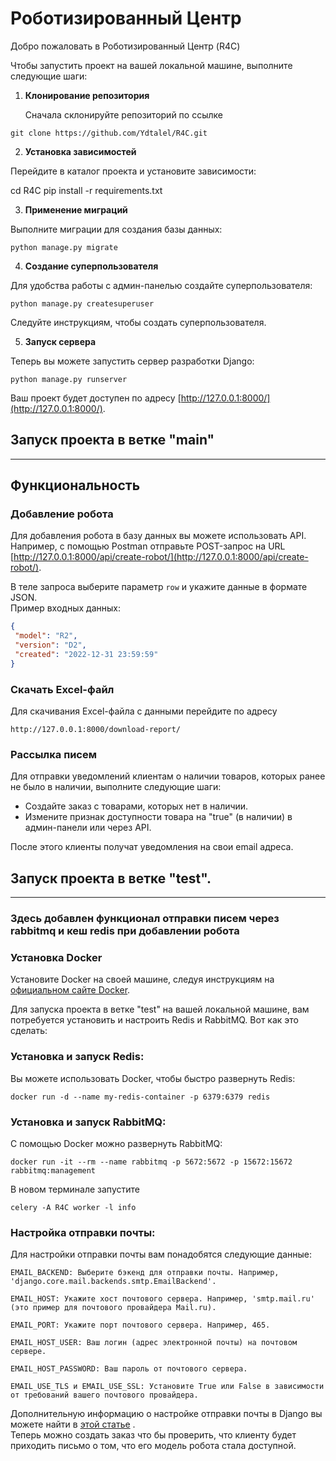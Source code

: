 # Роботизированный Центр

Добро пожаловать в Роботизированный Центр (R4C) 

Чтобы запустить проект на вашей локальной машине, выполните следующие шаги:

1. **Клонирование репозитория**

   Сначала склонируйте репозиторий по ссылке 
```
git clone https://github.com/Ydtalel/R4C.git
```

2. **Установка зависимостей**

Перейдите в каталог проекта и установите зависимости:

cd R4C
pip install -r requirements.txt

3. **Применение миграций**

Выполните миграции для создания базы данных:
```
python manage.py migrate
```

4. **Создание суперпользователя**

Для удобства работы с админ-панелью создайте суперпользователя:
```
python manage.py createsuperuser
```
Следуйте инструкциям, чтобы создать суперпользователя.

5. **Запуск сервера**

Теперь вы можете запустить сервер разработки Django:
```
python manage.py runserver
```
Ваш проект будет доступен по адресу [http://127.0.0.1:8000/](http://127.0.0.1:8000/).

## Запуск проекта в ветке "main"


_____________________________________________________________________
## Функциональность

### Добавление робота

Для добавления робота в базу данных вы можете использовать API. Например, с помощью Postman отправьте POST-запрос на URL [http://127.0.0.1:8000/api/create-robot/](http://127.0.0.1:8000/api/create-robot/).

В теле запроса выберите параметр `row` и укажите данные в формате JSON.   
Пример входных данных:

```json
{
 "model": "R2",
 "version": "D2",
 "created": "2022-12-31 23:59:59"
}
```
### Скачать Excel-файл

Для скачивания Excel-файла с данными перейдите по адресу 
```
http://127.0.0.1:8000/download-report/
```
### Рассылка писем


Для отправки уведомлений клиентам о наличии товаров, которых ранее не было в наличии, выполните следующие шаги:

- Создайте заказ с товарами, которых нет в наличии.
- Измените признак доступности товара на "true" (в наличии) в админ-панели или через API.

После этого клиенты получат уведомления на свои email адреса.
## Запуск проекта в ветке "test".
_________________________________________________
### Здесь добавлен функционал отправки писем через rabbitmq и кеш redis при добавлении робота

### Установка Docker
Установите Docker на своей машине, следуя инструкциям на [официальном сайте Docker](https://www.docker.com/get-started).


Для запуска проекта в ветке "test" на вашей локальной машине, вам потребуется установить и настроить Redis и RabbitMQ. Вот как это сделать:
### Установка и запуск Redis:
Вы можете использовать Docker, чтобы быстро развернуть Redis:
```
docker run -d --name my-redis-container -p 6379:6379 redis
```

### Установка и запуск RabbitMQ:

С помощью Docker можно развернуть RabbitMQ:
```
docker run -it --rm --name rabbitmq -p 5672:5672 -p 15672:15672 rabbitmq:management
```
В новом терминале запустите
```
celery -A R4C worker -l info
```

### Настройка отправки почты:

Для настройки отправки почты вам понадобятся следующие данные:

    EMAIL_BACKEND: Выберите бэкенд для отправки почты. Например, 'django.core.mail.backends.smtp.EmailBackend'.

    EMAIL_HOST: Укажите хост почтового сервера. Например, 'smtp.mail.ru' (это пример для почтового провайдера Mail.ru).

    EMAIL_PORT: Укажите порт почтового сервера. Например, 465.

    EMAIL_HOST_USER: Ваш логин (адрес электронной почты) на почтовом сервере.

    EMAIL_HOST_PASSWORD: Ваш пароль от почтового сервера.

    EMAIL_USE_TLS и EMAIL_USE_SSL: Установите True или False в зависимости от требований вашего почтового провайдера.

Дополнительную информацию о настройке отправки почты в Django вы можете найти в [этой статье](https://django.fun/en/docs/django/4.2/topics/email/)
.   
Теперь можно создать заказ что бы проверить, что клиенту будет приходить письмо о том, что его модель робота стала доступной.
